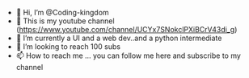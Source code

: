 - 👋 Hi, I’m @Coding-kingdom
- 👀 This is my youtube channel (https://www.youtube.com/channel/UCYx7SNokclPXiBCrV43di_g)
- 🌱 I’m currently a UI and a web dev..and a python intermediate
- 💞️ I’m looking to reach 100 subs
- 📫 How to reach me ...
      you can follow me here and subscribe to my channel

<!---
Coding-kingdom/Coding-kingdom is a ✨ special ✨ repository because its `README.md` (this file) appears on your GitHub profile.
You can click the Preview link to take a look at your changes.
--->
